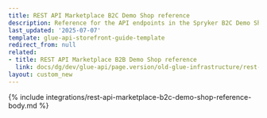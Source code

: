 ```yaml
---
title: REST API Marketplace B2C Demo Shop reference
description: Reference for the API endpoints in the Spryker B2C Demo Shop Marketplace.
last_updated: '2025-07-07'
template: glue-api-storefront-guide-template
redirect_from: null
related:
- title: REST API Marketplace B2B Demo Shop reference
  link: docs/dg/dev/glue-api/page.version/old-glue-infrastructure/rest-api-marketplace-b2b-demo-shop-reference.html
layout: custom_new
---
```


{% include integrations/rest-api-marketplace-b2c-demo-shop-reference-body.md %}
